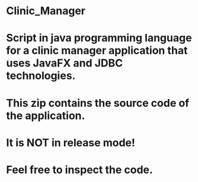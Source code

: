 # Clinic_Manager
# Script in java programming language for a clinic manager application that uses JavaFX and JDBC technologies.
# This zip contains the source code of the application.
# It is NOT in release mode!
# Feel free to inspect the code.


